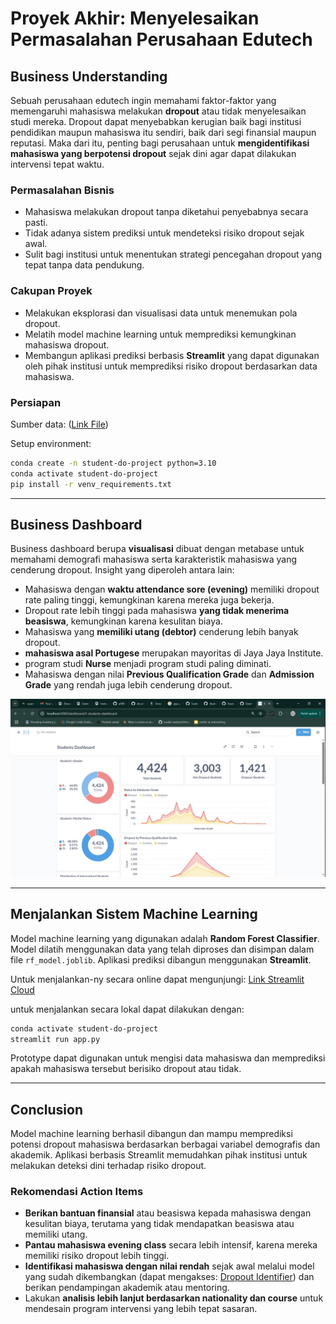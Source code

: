 # Proyek Akhir: Menyelesaikan Permasalahan Perusahaan Edutech

## Business Understanding

Sebuah perusahaan edutech ingin memahami faktor-faktor yang memengaruhi mahasiswa melakukan **dropout** atau tidak menyelesaikan studi mereka. Dropout dapat menyebabkan kerugian baik bagi institusi pendidikan maupun mahasiswa itu sendiri, baik dari segi finansial maupun reputasi. Maka dari itu, penting bagi perusahaan untuk **mengidentifikasi mahasiswa yang berpotensi dropout** sejak dini agar dapat dilakukan intervensi tepat waktu.

### Permasalahan Bisnis

* Mahasiswa melakukan dropout tanpa diketahui penyebabnya secara pasti.
* Tidak adanya sistem prediksi untuk mendeteksi risiko dropout sejak awal.
* Sulit bagi institusi untuk menentukan strategi pencegahan dropout yang tepat tanpa data pendukung.

### Cakupan Proyek

* Melakukan eksplorasi dan visualisasi data untuk menemukan pola dropout.
* Melatih model machine learning untuk memprediksi kemungkinan mahasiswa dropout.
* Membangun aplikasi prediksi berbasis **Streamlit** yang dapat digunakan oleh pihak institusi untuk memprediksi risiko dropout berdasarkan data mahasiswa.

### Persiapan

Sumber data: ([Link File](https://github.com/dicodingacademy/dicoding_dataset/blob/main/students_performance/README.md))

Setup environment:

```bash
conda create -n student-do-project python=3.10
conda activate student-do-project
pip install -r venv_requirements.txt
```

---

## Business Dashboard

Business dashboard berupa **visualisasi** dibuat dengan metabase untuk memahami demografi mahasiswa serta karakteristik mahasiswa yang cenderung dropout. Insight yang diperoleh antara lain:

* Mahasiswa dengan **waktu attendance sore (evening)** memiliki dropout rate paling tinggi, kemungkinan karena mereka juga bekerja.
* Dropout rate lebih tinggi pada mahasiswa **yang tidak menerima beasiswa**, kemungkinan karena kesulitan biaya.
* Mahasiswa yang **memiliki utang (debtor)** cenderung lebih banyak dropout.
* **mahasiswa asal Portugese** merupakan mayoritas di Jaya Jaya Institute.
* program studi **Nurse** menjadi program studi paling diminati.
* Mahasiswa dengan nilai **Previous Qualification Grade** dan **Admission Grade** yang rendah juga lebih cenderung dropout.

![Dashboard](muhammadhaniff_dashboard.jpg)

---

## Menjalankan Sistem Machine Learning

Model machine learning yang digunakan adalah **Random Forest Classifier**. Model dilatih menggunakan data yang telah diproses dan disimpan dalam file `rf_model.joblib`. Aplikasi prediksi dibangun menggunakan **Streamlit**.

Untuk menjalankan-ny secara online dapat mengunjungi: [Link Streamlit Cloud](https://student-dropout-byyhqcwcxgm6mpfvaoevsx.streamlit.app/)


untuk menjalankan secara lokal dapat dilakukan dengan:
```bash
conda activate student-do-project
streamlit run app.py
```

Prototype dapat digunakan untuk mengisi data mahasiswa dan memprediksi apakah mahasiswa tersebut berisiko dropout atau tidak.

---

## Conclusion

Model machine learning berhasil dibangun dan mampu memprediksi potensi dropout mahasiswa berdasarkan berbagai variabel demografis dan akademik. Aplikasi berbasis Streamlit memudahkan pihak institusi untuk melakukan deteksi dini terhadap risiko dropout.

### Rekomendasi Action Items

* **Berikan bantuan finansial** atau beasiswa kepada mahasiswa dengan kesulitan biaya, terutama yang tidak mendapatkan beasiswa atau memiliki utang.
* **Pantau mahasiswa evening class** secara lebih intensif, karena mereka memiliki risiko dropout lebih tinggi.
* **Identifikasi mahasiswa dengan nilai rendah** sejak awal melalui model yang sudah dikembangkan (dapat mengakses: [Dropout Identifier](https://student-dropout-byyhqcwcxgm6mpfvaoevsx.streamlit.app/)) dan berikan pendampingan akademik atau mentoring.
* Lakukan **analisis lebih lanjut berdasarkan nationality dan course** untuk mendesain program intervensi yang lebih tepat sasaran.
